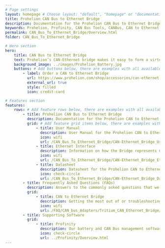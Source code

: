 ```yaml
---
# Page settings
layout: homepage # Choose layout: "default", "homepage" or "documentation-archive"
title: Prohelion CAN Bus to Ethernet Bridge
description: Documentation for the Prohelion CAN Bus to Ethernet Bridge
keywords: Prohelion, Profinity, CAN Bus Tools, CANBus, CAN to Ethernet
permalink: CAN_Bus_To_Ethernet_Bridge/Overview.html
folder: CAN_Bus_To_Ethernet_Bridge

# Hero section
hero:
    title: CAN Bus to Ethernet Bridge
    text: Prohelion’s CAN-Ethernet bridge makes it easy to form a virtual link between physically separated CAN networks. The CAN/Ethernet network arrangement is extremely flexible – you can connect the bridge point to point, over a local network or even via the internet using a Virtual Private Network (VPN). The CAN-Ethernet bridge is compatible with all Prohelion products.
    background_image: ../images/Prohelion_Battery.jpg
    buttons: # Add buttons below, there are examples with all available options
        - label: Order a CAN to Ethernet Bridge
          url: https://www.prohelion.com/shop/accessories/can-ethernet-bridge/
          external_url: true 
          style: filled
          icon: credit-card 

# Features section
features:
    rows: # Add feature rows below, there are examples with all available options
        - title: Prohelion CAN Bus to Ethernet Bridge
          description: Documentation for the Prohelion CAN to Ethernet Bridge
          grid: # Add feature grid items below, there are examples with all available options
              - title: User Manual
                description: User Manual for the Prohelion CAN to Ethernet Bridge
                icon: wifi
                url: /CAN_Bus_To_Ethernet_Bridge/CAN-Ethernet_Bridge_User_Manual/Overview.html 
              - title: Ethernet Interface
                description: Information on how the Bridge represents CAN Bus data over TCP and UDP
                icon: wifi
                url: /CAN_Bus_To_Ethernet_Bridge/CAN-Ethernet_Bridge_Ethernet_Interface/Overview.html 
              - title: Datasheet
                description: Datasheet for the Prohelion CAN to Ethernet Bridge
                icon: check-circle
                url: /CAN_Bus_To_Ethernet_Bridge/CAN-Ethernet_Bridge_Datasheet/Overview.html 
        - title: Frequently Asked Questions (FAQs)
          description: Answers to the commonly asked questions that we get on our core products
          grid:
              - title: CAN to Ethernet Bridge
                description: Getting the most out of or troubleshooting your CAN to Ethernet Bridge
                icon: wifi
                url: /FAQ/CAN_bus_Adapters/Tritium_CAN_Ethernet_Bridge/Overview.html  
        - title: Supporting Software          
          grid:
              - title: Profinity
                description: Our battery and CAN Bus management software solution.
                icon: check-circle
                url: ../Profinity/Overview.html
---
```

